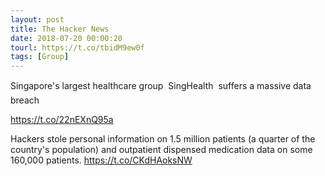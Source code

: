 ```yaml
---
layout: post
title: The Hacker News
date: 2018-07-20 00:00:20
tourl: https://t.co/tbidM9ew0f
tags: [Group]
---
```

Singapore's largest healthcare group  SingHealth  suffers a massive data breach

https://t.co/22nEXnQ95a

Hackers stole personal information on 1.5 million patients (a quarter of the country's population) and outpatient dispensed medication data on some 160,000 patients. https://t.co/CKdHAoksNW